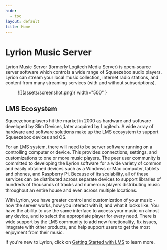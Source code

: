 ```yaml
---
hide:
  - toc
layout: default
title: Home
---
```


# Lyrion Music Server

Lyrion Music Server (formerly Logitech Media Server) is open-source server software which controls a wide range of Squeezebox audio players. Lyrion can stream your local music collection, internet radio stations, and content from many streaming services (with and without subscriptions).

<figure markdown="span">
  ![](assets/screenshot.png){ width="500" }
</figure>

## LMS Ecosystem

Squeezebox players hit the market in 2000 as hardware and software developed by Slim Devices, later acquired by Logitech. A wide array of hardware and software solutions make up the LMS ecosystem to support Squeezebox devices and OS.

For an LMS system, there will need to be server software running on a controlling computer or device. This provides connections, settings, and customizations to one or more music players. The peer user community is committed to developing the Lyrion software for a wide variety of common and easily obtained devices such as a Windows or Mac computer, tablets and phones, and Raspberry Pi. Because of its scalability, all of these services can be distributed across separate devices to support libraries of hundreds of thousands of tracks and numerous players distributing music throughout an entire house and even across multiple locations.

With Lyrion, you have greater control and customization of your music - how the server works, how you interact with it, and what it looks like.  You have the ability to use the same interface to access your music on almost any device, and to select the appropriate player for every need. There is wide support by the LMS community to add new functionality, fix issues, integrate with other products, and help support users to get the most enjoyment from their music.

If you're new to Lyrion, click on [Getting Started with LMS](getting-started/index.md) to learn more.
